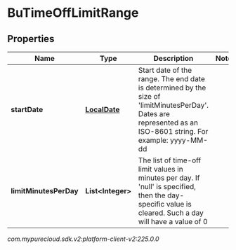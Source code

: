 # BuTimeOffLimitRange


## Properties

| Name | Type | Description | Notes |
| ------------ | ------------- | ------------- | ------------- |
| **startDate** | [**LocalDate**](LocalDate) | Start date of the range. The end date is determined by the size of 'limitMinutesPerDay'. Dates are represented as an ISO-8601 string. For example: yyyy-MM-dd |  |
| **limitMinutesPerDay** | **List&lt;Integer&gt;** | The list of time-off limit values in minutes per day. If 'null' is specified, then the day-specific value is cleared. Such a day will have a value of 0 |  |




_com.mypurecloud.sdk.v2:platform-client-v2:225.0.0_
